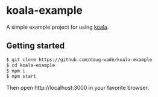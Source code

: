 # koala-example

A simple example project for using [koala](https://github.com/koajs/koala).

## Getting started

```sh
$ git clone https://github.com/doug-wade/koala-example
$ cd koala-example
$ npm i
$ npm start
```

Then open http://localhost:3000 in your favorite browser.
